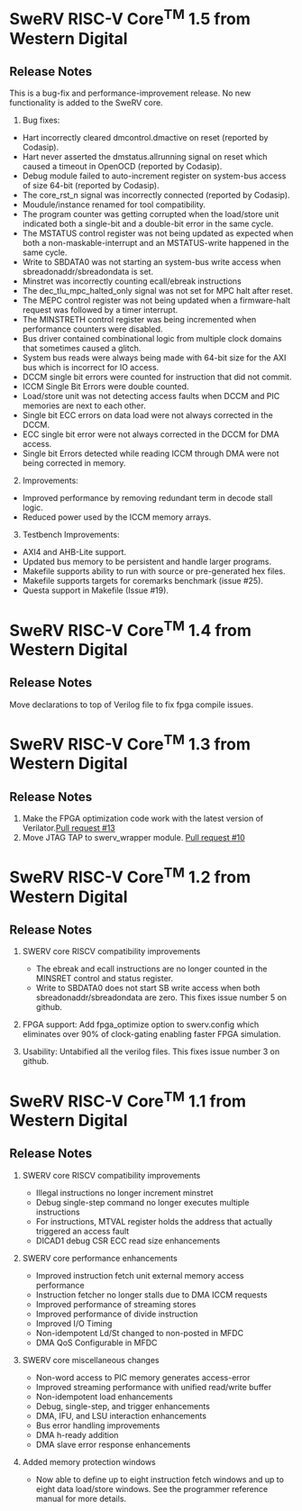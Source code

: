 # SweRV RISC-V Core<sup>TM</sup> 1.5 from Western Digital
## Release Notes


This is a bug-fix and performance-improvement release.  No new functionality
is added to the SweRV core.


1. Bug fixes:

* Hart incorrectly cleared dmcontrol.dmactive on reset (reported by
  Codasip).
* Hart never asserted the dmstatus.allrunning signal on reset which
  caused a timeout in OpenOCD (reported by Codasip).
* Debug module failed to auto-increment register on system-bus access
  of size 64-bit (reported by Codasip).
* The core_rst_n signal was incorrectly connected (reported by Codasip).
* Moudule/instance renamed for tool compatibility.
* The program counter was getting corrupted when the load/store unit
  indicated both a single-bit and a double-bit error in the same
  cycle.
* The MSTATUS control register was not being updated as expected when
  both a non-maskable-interrupt and an MSTATUS-write happened in the
  same cycle.
* Write to SBDATA0 was not starting an system-bus write access when
  sbreadonaddr/sbreadondata is set.
* Minstret was incorrectly counting ecall/ebreak instructions
* The dec_tlu_mpc_halted_only signal was not set for MPC halt after
  reset.
* The MEPC control register was not being updated when a
  firmware-halt request was followed by a timer interrupt.
* The MINSTRETH control register was being incremented when
  performance counters were disabled.
* Bus driver contained combinational logic from multiple clock
  domains that sometimes caused a glitch.
* System bus reads were always being made with 64-bit size for the
  AXI bus which is incorrect for IO access.
* DCCM single bit errors were counted for instruction that did not
  commit.
* ICCM Single Bit Errors were double counted.
* Load/store unit was not detecting access faults when DCCM and PIC
  memories are next to each other.
* Single bit ECC errors on data load were not always corrected in
  the DCCM.
* ECC single bit error were not always corrected in the DCCM for DMA
  access.
* Single bit Errors detected while reading ICCM through DMA were not
  being corrected in memory.


2. Improvements:

* Improved performance by removing redundant term in decode stall
  logic.
* Reduced power used by the ICCM memory arrays.


3. Testbench Improvements:

* AXI4 and AHB-Lite support.
* Updated bus memory to be persistent and handle larger programs.
* Makefile supports ability to run with source or pre-generated hex
  files.
* Makefile supports targets for coremarks benchmark (issue #25).
* Questa support in Makefile (Issue #19).



# SweRV RISC-V Core<sup>TM</sup> 1.4 from Western Digital
## Release Notes
Move declarations to top of Verilog file to fix fpga compile issues.


# SweRV RISC-V Core<sup>TM</sup> 1.3 from Western Digital
## Release Notes
1. Make the FPGA optimization code work with the latest version of Verilator.[Pull request #13](https://github.com/chipsalliance/Cores-SweRV/pull/12)
1. Move JTAG TAP to swerv_wrapper module. [Pull request #10](https://github.com/chipsalliance/Cores-SweRV/pull/10)

# SweRV RISC-V Core<sup>TM</sup> 1.2 from Western Digital
## Release Notes
1. SWERV core RISCV compatibility improvements
    * The ebreak and ecall instructions are no longer counted in the MINSRET
	  control and status register.
    * Write to SBDATA0 does not start SB write access when both
	  sbreadonaddr/sbreadondata are zero. This fixes issue number
	  5 on github.

1. FPGA support: Add fpga_optimize option to swerv.config which
   eliminates over 90% of clock-gating enabling faster FPGA
   simulation.
   
1. Usability: Untabified all the verilog files.  This fixes issue number 3 on github.

# SweRV RISC-V Core<sup>TM</sup> 1.1 from Western Digital
## Release Notes
1. SWERV core RISCV compatibility improvements

    * Illegal instructions no longer increment minstret
    * Debug single-step command no longer executes multiple instructions
    * For instructions, MTVAL register holds the address that actually
      triggered an access fault
    * DICAD1 debug CSR ECC read size enhancements

1. SWERV core performance enhancements

    * Improved instruction fetch unit external memory access performance
    * Instruction fetcher no longer stalls due to DMA ICCM requests
    * Improved performance of streaming stores
    * Improved performance of divide instruction
    * Improved I/O Timing 
    * Non-idempotent Ld/St changed to non-posted in MFDC
    * DMA QoS Configurable in MFDC

1. SWERV core miscellaneous changes

    * Non-word access to PIC memory generates access-error
    * Improved streaming performance with unified read/write buffer
    * Non-idempotent load enhancements
    * Debug, single-step, and trigger enhancements
    * DMA, IFU, and LSU interaction enhancements
    * Bus error handling improvements
    * DMA h-ready addition
    * DMA slave error response enhancements

1. Added memory protection windows
    
	* Now able to define up to eight instruction fetch windows and up to eight
	  data load/store windows. See the programmer reference manual for more
	  details.
